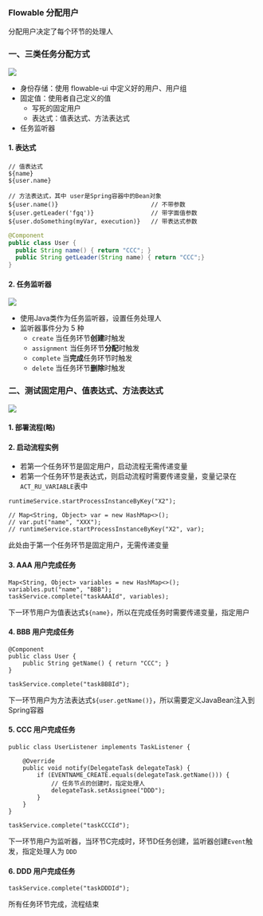 ###  Flowable 分配用户
分配用户决定了每个环节的处理人

### 一、三类任务分配方式
![](https://fgq233.github.io/imgs/workflow/flow03.png)


* 身份存储：使用 flowable-ui 中定义好的用户、用户组
* 固定值：使用者自己定义的值
  * 写死的固定用户
  * 表达式：值表达式、方法表达式
* 任务监听器


#### 1. 表达式
```
// 值表达式
${name}
${user.name}

// 方法表达式，其中 user是Spring容器中的Bean对象
${user.name()}                          // 不带参数           
${user.getLeader('fgq')}                // 带字面值参数
${user.doSomething(myVar, execution)}   // 带表达式参数
```


```java
@Component
public class User {
  public String name() { return "CCC"; }
  public String getLeader(String name) { return "CCC";}
}
```

#### 2. 任务监听器
![](https://fgq233.github.io/imgs/workflow/flow04.png)

* 使用Java类作为任务监听器，设置任务处理人
* 监听器事件分为 5 种
  * `create`      当任务环节**创建**时触发
  * `assignment`  当任务环节**分配**时触发
  * `complete`    当**完成**任务环节时触发
  * `delete`      当任务环节**删除**时触发


### 二、测试固定用户、值表达式、方法表达式
![](https://fgq233.github.io/imgs/workflow/flow05.png)

#### 1. 部署流程(略)
#### 2. 启动流程实例
* 若第一个任务环节是固定用户，启动流程无需传递变量
* 若第一个任务环节是表达式，则启动流程时需要传递变量，变量记录在`ACT_RU_VARIABLE`表中

```
runtimeService.startProcessInstanceByKey("X2");

// Map<String, Object> var = new HashMap<>();
// var.put("name", "XXX");
// runtimeService.startProcessInstanceByKey("X2", var);
```

此处由于第一个任务环节是固定用户，无需传递变量


#### 3. AAA 用户完成任务
```
Map<String, Object> variables = new HashMap<>();
variables.put("name", "BBB");
taskService.complete("taskAAAId", variables);
```

下一环节用户为值表达式`${name}`，所以在完成任务时需要传递变量，指定用户


#### 4. BBB 用户完成任务
```
@Component
public class User {
    public String getName() { return "CCC"; }
}

taskService.complete("taskBBBId");
```

下一环节用户为方法表达式`${user.getName()}`，所以需要定义JavaBean注入到Spring容器


#### 5. CCC 用户完成任务
```
public class UserListener implements TaskListener {

    @Override
    public void notify(DelegateTask delegateTask) {
        if (EVENTNAME_CREATE.equals(delegateTask.getName())) {
            // 任务节点的创建时，指定处理人
            delegateTask.setAssignee("DDD");
        }
    }
}

taskService.complete("taskCCCId");
```


下一环节用户为监听器，当环节C完成时，环节D任务创建，监听器创建`Event`触发，指定处理人为 `DDD`


#### 6. DDD 用户完成任务
```
taskService.complete("taskDDDId");
```

所有任务环节完成，流程结束
